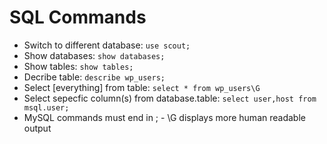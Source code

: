 # SQL Commands
* Switch to different database:
`use scout;`
* Show databases:
`show databases;`
* Show tables:
`show tables;`
* Decribe table:
`describe wp_users;`
* Select [everything] from table:
`select * from wp_users\G`
* Select sepecfic column(s) from database.table:
`select user,host from msql.user;`
* MySQL commands must end in ; - \G displays more human readable output
